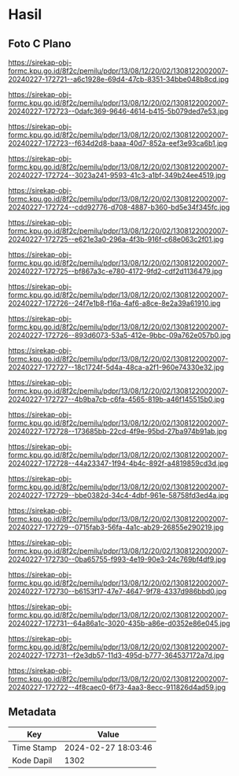 # Hasil

## Foto C Plano

https://sirekap-obj-formc.kpu.go.id/8f2c/pemilu/pdpr/13/08/12/20/02/1308122002007-20240227-172721--a6c1928e-69d4-47cb-8351-34bbe048b8cd.jpg

https://sirekap-obj-formc.kpu.go.id/8f2c/pemilu/pdpr/13/08/12/20/02/1308122002007-20240227-172723--0dafc369-9646-4614-b415-5b079ded7e53.jpg

https://sirekap-obj-formc.kpu.go.id/8f2c/pemilu/pdpr/13/08/12/20/02/1308122002007-20240227-172723--f634d2d8-baaa-40d7-852a-eef3e93ca6b1.jpg

https://sirekap-obj-formc.kpu.go.id/8f2c/pemilu/pdpr/13/08/12/20/02/1308122002007-20240227-172724--3023a241-9593-41c3-a1bf-349b24ee4519.jpg

https://sirekap-obj-formc.kpu.go.id/8f2c/pemilu/pdpr/13/08/12/20/02/1308122002007-20240227-172724--cdd92776-d708-4887-b360-bd5e34f345fc.jpg

https://sirekap-obj-formc.kpu.go.id/8f2c/pemilu/pdpr/13/08/12/20/02/1308122002007-20240227-172725--e621e3a0-296a-4f3b-916f-c68e063c2f01.jpg

https://sirekap-obj-formc.kpu.go.id/8f2c/pemilu/pdpr/13/08/12/20/02/1308122002007-20240227-172725--bf867a3c-e780-4172-9fd2-cdf2d1136479.jpg

https://sirekap-obj-formc.kpu.go.id/8f2c/pemilu/pdpr/13/08/12/20/02/1308122002007-20240227-172726--24f7e1b8-f16a-4af6-a8ce-8e2a39a61910.jpg

https://sirekap-obj-formc.kpu.go.id/8f2c/pemilu/pdpr/13/08/12/20/02/1308122002007-20240227-172726--893d6073-53a5-412e-9bbc-09a762e057b0.jpg

https://sirekap-obj-formc.kpu.go.id/8f2c/pemilu/pdpr/13/08/12/20/02/1308122002007-20240227-172727--18c1724f-5d4a-48ca-a2f1-960e74330e32.jpg

https://sirekap-obj-formc.kpu.go.id/8f2c/pemilu/pdpr/13/08/12/20/02/1308122002007-20240227-172727--4b9ba7cb-c6fa-4565-819b-a46f145515b0.jpg

https://sirekap-obj-formc.kpu.go.id/8f2c/pemilu/pdpr/13/08/12/20/02/1308122002007-20240227-172728--173685bb-22cd-4f9e-95bd-27ba974b91ab.jpg

https://sirekap-obj-formc.kpu.go.id/8f2c/pemilu/pdpr/13/08/12/20/02/1308122002007-20240227-172728--44a23347-1f94-4b4c-892f-a4819859cd3d.jpg

https://sirekap-obj-formc.kpu.go.id/8f2c/pemilu/pdpr/13/08/12/20/02/1308122002007-20240227-172729--bbe0382d-34c4-4dbf-961e-58758fd3ed4a.jpg

https://sirekap-obj-formc.kpu.go.id/8f2c/pemilu/pdpr/13/08/12/20/02/1308122002007-20240227-172729--0715fab3-56fa-4a1c-ab29-26855e290219.jpg

https://sirekap-obj-formc.kpu.go.id/8f2c/pemilu/pdpr/13/08/12/20/02/1308122002007-20240227-172730--0ba65755-f993-4e19-90e3-24c769bf4df9.jpg

https://sirekap-obj-formc.kpu.go.id/8f2c/pemilu/pdpr/13/08/12/20/02/1308122002007-20240227-172730--b6153f17-47e7-4647-9f78-4337d986bbd0.jpg

https://sirekap-obj-formc.kpu.go.id/8f2c/pemilu/pdpr/13/08/12/20/02/1308122002007-20240227-172731--64a86a1c-3020-435b-a86e-d0352e86e045.jpg

https://sirekap-obj-formc.kpu.go.id/8f2c/pemilu/pdpr/13/08/12/20/02/1308122002007-20240227-172731--f2e3db57-11d3-495d-b777-364537172a7d.jpg

https://sirekap-obj-formc.kpu.go.id/8f2c/pemilu/pdpr/13/08/12/20/02/1308122002007-20240227-172722--4f8caec0-6f73-4aa3-8ecc-911826d4ad59.jpg


## Metadata

| Key        | Value               |
| ---------- | ------------------- |
| Time Stamp | 2024-02-27 18:03:46 |
| Kode Dapil | 1302                |




